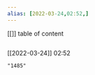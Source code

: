 ```yaml
---
alias: [2022-03-24,02:52,]
---
```

[[]]
table of content
```toc
```

[[2022-03-24]] 02:52

```query
"1485"
```